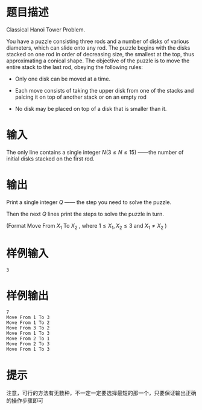 # 题目描述

Classical Hanoi Tower Problem.

You have a puzzle consisting three rods and a number of disks of various diameters, which can slide onto any rod.
The puzzle begins with the disks stacked on one rod in order of decreasing size, the smallest at the top, thus approximating a conical shape.
The objective of the puzzle is to move the entire stack to the last rod, obeying the following rules:

* Only one disk can be moved at a time.

* Each move consists of taking the upper disk from one of the stacks and palcing it on top of another stack or on an empty rod

* No disk may be placed on top of a disk that is smaller than it.

# 输入

The only line contains a single integer $N(3\leq N\leq 15)$ ——the number of initial disks stacked on the first rod.

# 输出

Print a single integer $Q$ —— the step you need to solve the puzzle.

Then the next $Q$ lines print the steps to solve the puzzle in turn.

(Format Move From $X_1$ To $X_2$ , where $1\leq X_1,X_2\leq 3$ and $X_1\neq X_2$ )

# 样例输入

```
3
```

# 样例输出

```
7
Move From 1 To 3
Move From 1 To 2
Move From 3 To 2
Move From 1 To 3
Move From 2 To 1
Move From 2 To 3
Move From 1 To 3
```

# 提示

注意，可行的方法有无数种，不一定一定要选择最短的那一个，只要保证输出正确的操作步骤即可
